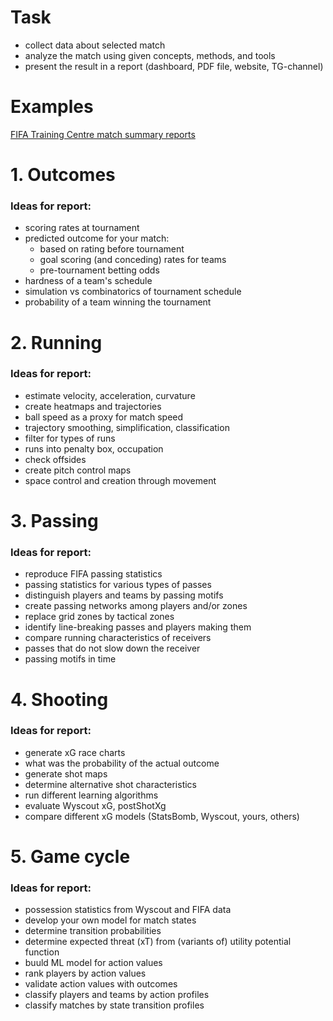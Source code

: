 # Task
- collect data about selected match
- analyze the match using given concepts, methods, and tools
- present the result in a report (dashboard, PDF file, website, TG-channel)

# Examples
[FIFA Training Centre match summary reports](https://www.fifatrainingcentre.com/en/game/tournaments/fcwc/2023/post-match-summary-reports.php)

# 1. Outcomes
### Ideas for report:
- scoring rates at tournament
- predicted outcome for your match:
  * based on rating before tournament
  * goal scoring (and conceding) rates for teams
  * pre-tournament betting odds
- hardness of a team's schedule
- simulation vs combinatorics of tournament schedule
- probability of a team winning the tournament

# 2. Running
### Ideas for report:
- estimate velocity, acceleration, curvature
- create heatmaps and trajectories
- ball speed as a proxy for match speed
- trajectory smoothing, simplification, classification
- filter for types of runs
- runs into penalty box, occupation
- check offsides
- create pitch control maps
- space control and creation through movement

# 3. Passing
### Ideas for report:
- reproduce FIFA passing statistics
- passing statistics for various types of passes
- distinguish players and teams by passing motifs
- create passing networks among players and/or zones
- replace grid zones by tactical zones
- identify line-breaking passes and players making them
- compare running characteristics of receivers
- passes that do not slow down the receiver
- passing motifs in time

# 4. Shooting
### Ideas for report:
- generate xG race charts
- what was the probability of the actual outcome
- generate shot maps
- determine alternative shot characteristics
- run different learning algorithms
- evaluate Wyscout xG, postShotXg
- compare different xG models (StatsBomb, Wyscout, yours, others)

# 5. Game cycle
### Ideas for report:
- possession statistics from Wyscout and FIFA data
- develop your own model for match states
- determine transition probabilities
- determine expected threat (xT) from (variants of) utility potential function
- buuld ML model for action values
- rank players by action values
- validate action values with outcomes
- classify players and teams by action profiles
- classify matches by state transition profiles
